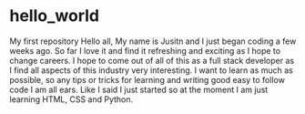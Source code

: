 # hello_world
My first repository
Hello all,
My name is Jusitn and I just began coding a few weeks ago. So far I love it and find it refreshing and exciting 
as I hope to change careers.  I hope to come out of all of this as a full stack developer as I find all aspects 
of this industry very interesting. I want to learn as much as possible, so any tips or tricks for learning and 
writing good easy to follow code I am all ears.  Like I said I just started so at the moment I am just learning
HTML, CSS and Python. 
